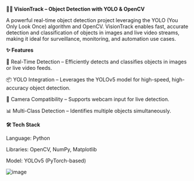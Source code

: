 **🕵️‍♂️ VisionTrack – Object Detection with YOLO & OpenCV**

A powerful real-time object detection project leveraging the YOLO (You Only Look Once) algorithm and OpenCV. VisionTrack enables fast, accurate detection and classification of objects in images and live video streams, making it ideal for surveillance, monitoring, and automation use cases.

**✨ Features**

🎯 Real-Time Detection – Efficiently detects and classifies objects in images or live video feeds.

📦 YOLO Integration – Leverages the YOLOv5 model for high-speed, high-accuracy object detection.

🎥 Camera Compatibility – Supports webcam input for live detection.

📊 Multi-Class Detection – Identifies multiple objects simultaneously.

**🛠️ Tech Stack**

Language: Python

Libraries: OpenCV, NumPy, Matplotlib

Model: YOLOv5 (PyTorch-based)

![image](https://github.com/user-attachments/assets/2c187107-7f48-4700-a1b6-77c55ef84850)

 
